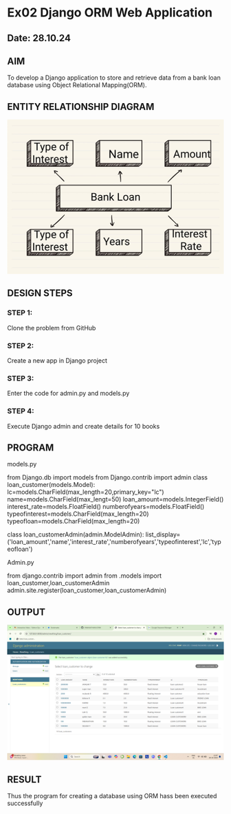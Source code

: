 # Ex02 Django ORM Web Application
## Date: 28.10.24

## AIM
To develop a Django application to store and retrieve data from a bank loan database using Object Relational Mapping(ORM).

## ENTITY RELATIONSHIP DIAGRAM
![alt text](d3d7e4b9-fbad-4e05-91cd-9925b330d449.jpg)


## DESIGN STEPS

### STEP 1:
Clone the problem from GitHub

### STEP 2:
Create a new app in Django project

### STEP 3:
Enter the code for admin.py and models.py

### STEP 4:
Execute Django admin and create details for 10 books

## PROGRAM

models.py 

from Django.db import models
from Django.contrib import admin
class loan_customer(models.Model):
  lc=models.CharField(max_length=20,primary_key="lc")
  name=models.CharField(max_lengt=50)
  loan_amount=models.IntegerField()
  interest_rate=models.FloatField()
  numberofyears=models.FloatField()
  typeofinterest=models.CharField(max_length=20)
  typeofloan=models.CharField(max_length=20)


class loan_customerAdmin(admin.ModelAdmin):
  list_display=('loan_amount','name','interest_rate','numberofyears','typeofinterest','lc','typeofloan')



Admin.py

from django.contrib import admin
from .models import loan_customer,loan_customerAdmin
admin.site.register(loan_customer,loan_customerAdmin)



## OUTPUT

![alt text](<Screenshot (11).png>)


## RESULT
Thus the program for creating a database using ORM hass been executed successfully
